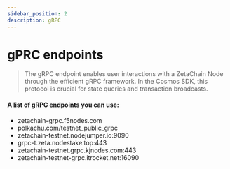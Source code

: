 ```yaml
---
sidebar_position: 2
description: gRPC
---
```


# gPRC endpoints

> The gRPC endpoint enables user interactions with a ZetaChain Node through the efficient gRPC framework. In the Cosmos SDK, this protocol is crucial for state queries and transaction broadcasts.

#### A list of gRPC endpoints you can use:
- zetachain-grpc.f5nodes.com
- polkachu.com/testnet_public_grpc
- zetachain-testnet.nodejumper.io:9090
- grpc-t.zeta.nodestake.top:443
- zetachain-testnet.grpc.kjnodes.com:443
- zetachain-testnet-grpc.itrocket.net:16090

